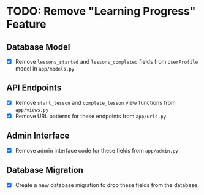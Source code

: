 # TODO: Remove "Learning Progress" Feature

## Database Model
- [x] Remove `lessons_started` and `lessons_completed` fields from `UserProfile` model in `app/models.py`

## API Endpoints
- [x] Remove `start_lesson` and `complete_lesson` view functions from `app/views.py`
- [x] Remove URL patterns for these endpoints from `app/urls.py`

## Admin Interface
- [x] Remove admin interface code for these fields from `app/admin.py`

## Database Migration
- [x] Create a new database migration to drop these fields from the database
